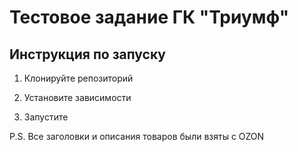 # Тестовое задание ГК "Триумф"

## Инструкция по запуску
1. Клонируйте репозиторий 

2. Установите зависимости

3. Запустите

P.S. Все заголовки и описания товаров были взяты с OZON

